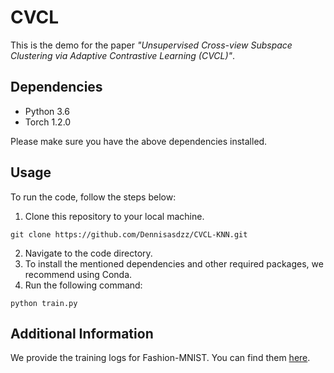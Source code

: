 # CVCL

This is the demo for the paper *"Unsupervised Cross-view Subspace Clustering via Adaptive Contrastive Learning (CVCL)"*.


## Dependencies

- Python 3.6
- Torch 1.2.0

Please make sure you have the above dependencies installed.

## Usage

To run the code, follow the steps below:

1. Clone this repository to your local machine.
```
git clone https://github.com/Dennisasdzz/CVCL-KNN.git
```
2. Navigate to the code directory.
3. To install the mentioned dependencies and other required packages, we recommend using Conda.
4. Run the following command:
```
python train.py
```

## Additional Information

We provide the training logs for Fashion-MNIST. You can find them [here](./FM_log).

